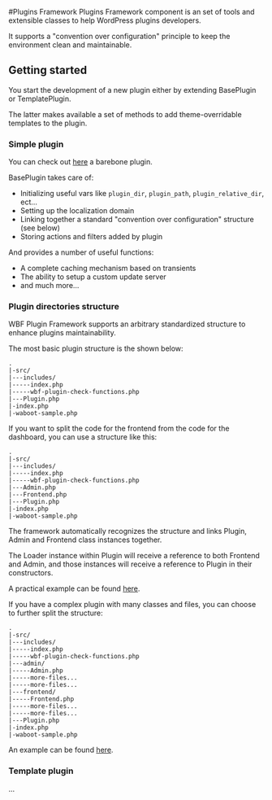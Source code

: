 #Plugins Framework
Plugins Framework component is an set of tools and extensible classes to help WordPress plugins developers.  

It supports a "convention over configuration" principle to keep the environment clean and maintainable.

## Getting started

You start the development of a new plugin either by extending BasePlugin or TemplatePlugin. 

The latter makes available a set of methods to add theme-overridable templates to the plugin.

### Simple plugin

You can check out [here](https://github.com/wagaweb/wbf-sample-plugin) a barebone plugin.

BasePlugin takes care of:

- Initializing useful vars like `plugin_dir`, `plugin_path`, `plugin_relative_dir`, ect...
- Setting up the localization domain
- Linking together a standard "convention over configuration" structure (see below)
- Storing actions and filters added by plugin

And provides a number of useful functions:

- A complete caching mechanism based on transients
- The ability to setup a custom update server
- and much more...

### Plugin directories structure

WBF Plugin Framework supports an arbitrary standardized structure to enhance plugins maintainability.

The most basic plugin structure is the shown below:

```
.
|-src/
|---includes/
|-----index.php
|-----wbf-plugin-check-functions.php
|---Plugin.php
|-index.php
|-waboot-sample.php
```

If you want to split the code for the frontend from the code for the dashboard, you can use a structure like this:

```
.
|-src/
|---includes/
|-----index.php
|-----wbf-plugin-check-functions.php
|---Admin.php
|---Frontend.php
|---Plugin.php
|-index.php
|-waboot-sample.php
```

The framework automatically recognizes the structure and links Plugin, Admin and Frontend class instances together.

The Loader instance within Plugin will receive a reference to both Frontend and Admin, and those instances will receive a reference to Plugin in their constructors.

A practical example can be found [here](https://github.com/wagaweb/wbf-sample-plugin/tree/standard-structure-base).

If you have a complex plugin with many classes and files, you can choose to further split the structure:

```
.
|-src/
|---includes/
|-----index.php
|-----wbf-plugin-check-functions.php
|---admin/
|-----Admin.php
|-----more-files...
|-----more-files...
|---frontend/
|-----Frontend.php
|-----more-files...
|-----more-files...
|---Plugin.php
|-index.php
|-waboot-sample.php
```

An example can be found [here](https://github.com/wagaweb/wbf-sample-plugin/tree/standard-structure-complex).

### Template plugin

...